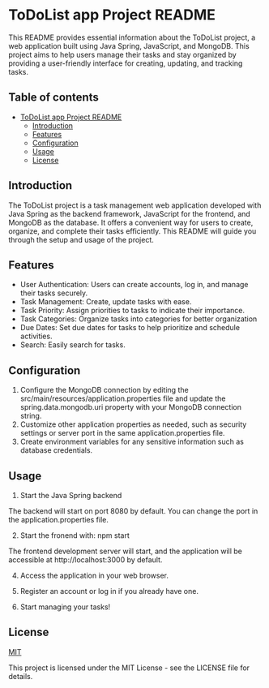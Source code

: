 
# ToDoList app Project README

This README provides essential information about the ToDoList project, a web application built using Java Spring, JavaScript, and MongoDB. This project aims to help users manage their tasks and stay organized by providing a user-friendly interface for creating, updating, and tracking tasks.



## Table of contents

- [ToDoList app Project README](#todolist-app-project-readme)
  - [Introduction](#introduction)
  - [Features](#features)
  - [Configuration](#configuration)
  - [Usage](#usage)
  - [License](#license)
## Introduction

The ToDoList project is a task management web application developed with Java Spring as the backend framework, JavaScript for the frontend, and MongoDB as the database. It offers a convenient way for users to create, organize, and complete their tasks efficiently. This README will guide you through the setup and usage of the project.
## Features

- User Authentication: Users can create accounts, log in, and manage their tasks securely.
- Task Management: Create, update tasks with ease.
- Task Priority: Assign priorities to tasks to indicate their importance.
- Task Categories: Organize tasks into categories for better organization
- Due Dates: Set due dates for tasks to help prioritize and schedule activities.
- Search: Easily search for tasks.


## Configuration
1. Configure the MongoDB connection by editing the src/main/resources/application.properties file and update the spring.data.mongodb.uri property with your MongoDB connection string.
2. Customize other application properties as needed, such as security settings or server port in the same application.properties file.
3. Create environment variables for any sensitive information such as database credentials.
## Usage

1. Start the Java Spring backend

The backend will start on port 8080 by default. You can change the port in the application.properties file.

2. Start the fronend with: npm start

The frontend development server will start, and the application will be accessible at http://localhost:3000 by default.

4. Access the application in your web browser.

5. Register an account or log in if you already have one.

6. Start managing your tasks!

## License

[MIT](https://choosealicense.com/licenses/mit/)

This project is licensed under the MIT License - see the LICENSE file for details.

